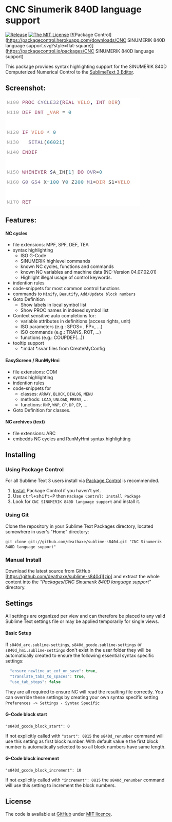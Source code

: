 # CNC Sinumerik 840D language support

[![Release](https://img.shields.io/github/tag/deathaxe/sublime-s840d.svg?style=flat-square)](https://github.com/deathaxe/sublime-s840d/releases)
[![The MIT License](https://img.shields.io/github/license/mashape/apistatus.svg?style=flat-square)](http://opensource.org/licenses/MIT)
[![Package Control](https://packagecontrol.herokuapp.com/downloads/CNC SINUMERIK 840D language support.svg?style=flat-square)](https://packagecontrol.io/packages/CNC SINUMERIK 840D language support)

This package provides syntax highlighting support for the SINUMERIK 840D
Computerized Numerical Control to the [SublimeText 3 Editor][1].


## Screenshot:

![gcode](example.jpg)


## Features:

#### NC cycles

  * file extensions: MPF, SPF, DEF, TEA
  * syntax highlighting
    - ISO G-Code
    - SINUMERIK highlevel commands
    - known NC cycles, functions and commands
    - known NC variables and machine data (NC-Version 04.07.02.01)
    - Highlight illegal usage of control keywords.
  * indention rules
  * code-snippets for most common control functions
  * commands to `Minify`, `Beautify`, `Add/Update block numbers`
  * Goto Definition
    - Show labels in local symbol list
    - Show PROC names in indexed symbol list
  * Context sensitive auto completions for:
    - variable attributes in definitions (access rights, unit)
    - ISO parameters (e.g.: SPOS= , FP=, ...)
    - ISO commands (e.g.: TRANS, ROT, ...)
    - functions (e.g.: COUPDEF(...))
  * tooltip support
    - *.mdat *.svar files from CreateMyConfig


#### EasyScreen / RunMyHmi

  * file extensions: COM
  * syntax highlighting
  * indention rules
  * code-snippets for
    - classes: `ARRAY`, `BLOCK`, `DIALOG`, `MENU`
    - methods: `LOAD`, `UNLOAD`, `PRESS`, ...
    - functions: `RNP`, `WNP`, `CP`, `DP`, `EP`, ...
  * Goto Definition for classes.


#### NC archives (text)

  * file extensions: ARC
  * embedds NC cycles and RunMyHmi syntax highlighting


## Installing

### Using Package Control

For all Sublime Text 3 users install via [Package Control][2] is recommended.

  1. [Install][3] Package Control if you haven't yet.
  2. Use <kbd>ctrl+shift+P</kbd> then `Package Control: Install Package`
  3. Look for `CNC SINUMERIK 840D language support` and install it.


### Using Git

Clone the repository in your Sublime Text Packages directory, located somewhere
in user's "Home" directory:

```shell
git clone git://github.com/deathaxe/sublime-s840d.git "CNC Sinumerik 840D language support"
```


### Manual Install

Download the latest source from GitHub
[https://github.com/deathaxe/sublime-s840d][zip] and extract the whole content
into the _"Packages/CNC Sinumerik 840D language support"_ directory.


## Settings

All settings are organized per view and can therefore be placed to any valid
Sublime Text settings file or may be applied temporarily for single views.


#### Basic Setup

If `s840d_arc.sublime-settings`, `s840d_gcode.sublime-settings` or
`s840d_hmi.sublime-settings` don't exist in the user folder they will be
automatically created to ensure the following essential syntax specific
settings:

```JavaScript
  "ensure_newline_at_eof_on_save": true,
  "translate_tabs_to_spaces": true,
  "use_tab_stops": false
```

They are all required to ensure NC will read the resulting file correctly. You
can override these settings by creating your own syntax specific setting
`Preferences -> Settings - Syntax Specific`


#### G-Code block start

`"s840d_gcode_block_start": 0`

If not explicitly called with `"start": 0815` the `s840d_renumber` command will
use this setting as first block number. With default value `0` the first block
number is automatically selected to so all block numbers have same length.


#### G-Code block increment

`"s840d_gcode_block_increment": 10`

If not explicitly called with `"increment": 0815` the `s840d_renumber` command
will use this setting to increment the block numbers.


## License
The code is available at [GitHub][home] under [MIT licence][lic].


[home]: <https://github.com/deathaxe/sublime-s840d>
[zip]:  <https://github.com/deathaxe/sublime-s840d/archive/master.zip>
[lic]:  <https://github.com/deathaxe/sublime-s840d/blob/master/LICENSE>
[1]:    <http://www.sublimetext.com>
[2]:    <https://packagecontrol.io>
[3]:    <https://packagecontrol.io/installation>